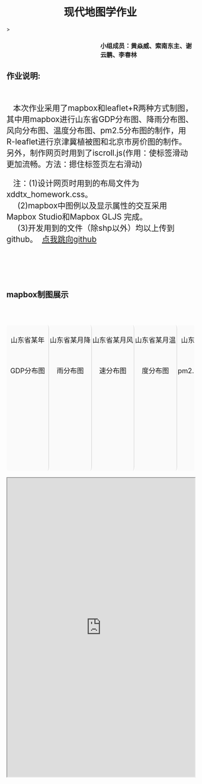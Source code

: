 
<html>
<head>
<meta charset="utf-8">
<meta name="viewport" content="width=device-width, initial-scale=1.0, user-scalable=0, minimum-scale=1.0, maximum-scale=1.0">
<title>现代地图学作业</title>
<script type="text/javascript" src="https://raw.githack.com/windyisland/hyw/master/iscroll.js"></script>
<script type="text/javascript" src="https://raw.githack.com/windyisland/hyw/master/utils.js"></script>
<script type="text/javascript">
	
var myScroll;
var sdpm="https://raw.githack.com/windyisland/hyw/master/sdpm.html";
var sdprec="https://raw.githack.com/windyisland/hyw/master/sdprec.html";
var sdgdp="https://raw.githack.com/windyisland/hyw/master/sdgdp.html"
var sdws="https://raw.githack.com/windyisland/hyw/master/sdws.html"
//初始加载项
function loaded () {
	//启用iscroll
	myScroll = new IScroll('#wrapper', { scrollX: true, scrollY: false, mouseWheel: false });
	//设置移动加载项
	var myul = document.getElementById("scroller_ul");
	var myli = myul.getElementsByTagName("li");
	for (var j = 0; j < myli.length; j++) {
		myli[j].onmouseover=function(){
			this.style.background = '#87CEFF';
		}
		myli[j].onmouseout = function () {
			this.style.background = '#fafafa';
		}
	}
}


document.addEventListener('touchmove', function (e) { e.preventDefault(); }, isPassive() ? {
	capture: false,
	passive: false
} : false);

//
function g(x)
{
	//点击换颜色
	d=document.getElementsByTagName('li')
	for(p=d.length;p--;){
		if(d[p].id!=x){
			d[p].style.backgroundColor='#fafafa'/*其他*/
			}
		else{
			d[p].style.backgroundColor='#3A5FCD'/*点击的*/
			}
	}
	
	//第二次移动时可以移动换色
	pd_click=true;
	var myul = document.getElementById("scroller_ul");
	var myli = myul.getElementsByTagName("li");
	for (var j = 0; j < myli.length; j++) {
		myli[j].onmouseover=function(){
			this.style.background = '#87CEFF';
			pd_click=false;
		}
		myli[j].onmouseout = function () {
		if (pd_click==false) {
			this.style.background = '#fafafa';
			}
		}
	}
	
	//点击转换iframe地图源
	var element = document.getElementById('show_ditu');
	switch (x) {
	case "gdp":
		element.src =sdgdp;
		break;
	case "prec":
		element.src =sdprec;
		break;
	case "pm":
		element.src =sdpm;
		break;
	case "wind":
		element.src=sdws;
	}
}

</script>

<style type="text/css">
	
h1{
	text-align: center;
}
body{
	width:80%;
	padding-left: 5%
}
h3{
	padding-left:  50%;
}
iframe{
	width: 100%;
	height:800px;
}
p{
	font-size: 150%;
}

#wrapper {
	top: 53%;
	bottom: 48px;
	left: 0;
	width: 100%;
	height:10%;
	overflow: hidden;
}

#scroller {
	-webkit-tap-highlight-color: rgba(0,0,0,0);
	width: 150%;
	height: 100%;
	-webkit-transform: translateZ(0);
	-moz-transform: translateZ(0);
	-ms-transform: translateZ(0);
	-o-transform: translateZ(0);
	transform: translateZ(0);
	-webkit-touch-callout: none;
	-webkit-user-select: none;
	-moz-user-select: none;
	-ms-user-select: none;
	user-select: none;
	-webkit-text-size-adjust: none;
	-moz-text-size-adjust: none;
	-ms-text-size-adjust: none;
	-o-text-size-adjust: none;
	text-size-adjust: none;
}

#scroller ul {
	padding: 0;
	margin: 0;
	width: 100%;
	height: 100%;
	text-align: center;
}

#scroller li {
	display: block;
	float: left;
	width: 15%;
	height: 100%;
	border-right: 1px solid #ccc;
	background-color: #fafafa;
	font-size: 130%;
	line-height:450%;
	border-radius:3%;
	-webkit-border-radius:3%;
	-moz-border-radius :3%;
}

</style>
</head>
<body onload="loaded()">

<h1>现代地图学作业</h1>>
<h3>小组成员：黄焱威、索南东主、谢云鹏、李春林</h3>
<h2>作业说明:</h2>
<br>
<p>&nbsp&nbsp&nbsp本次作业采用了mapbox和leaflet+R两种方式制图，其中用mapbox进行山东省GDP分布图、降雨分布图、风向分布图、温度分布图、pm2.5分布图的制作，用R-leaflet进行京津冀植被图和北京市房价图的制作。另外，制作网页时用到了iscroll.js(作用：使标签滑动更加流畅。方法：摁住标签页左右滑动)
</p>
<p>&nbsp&nbsp&nbsp注：(1)设计网页时用到的布局文件为xddtx_homework.css。<br>
	&nbsp&nbsp&nbsp&nbsp&nbsp(2)mapbox中图例以及显示属性的交互采用Mapbox Studio和Mapbox GLJS 完成。 <br>
	&nbsp&nbsp&nbsp&nbsp&nbsp(3)开发用到的文件（除shp以外）均以上传到github。 &nbsp<a href="https://github.com/windyisland/hyw">点我跳向github</a>
</p>
<br>
<br>
<br>
<br>

<h2>mapbox制图展示</h2>
<br>
<br>
<br>
<div id="wrapper">
	<div id="scroller">
		<ul id="scroller_ul">
			<li id="gdp" onclick="g(this.id)">山东省某年GDP分布图</li>
			<li id="prec" onclick="g(this.id)">山东省某月降雨分布图</li>
			<li id="wind" onclick="g(this.id)">山东省某月风速分布图</li>
			<li id="temp" onclick="g(this.id)">山东省某月温度分布图</li>
			<li id="pm" onclick="g(this.id)">山东省某月pm2.5分布图</li>
		</ul>
	</div>
</div>
<br>

<iframe id="show_ditu" src="https://raw.githack.com/windyisland/hyw/master/sdgdp.html"> </iframe><br>

</body>

</html>
